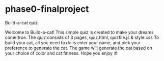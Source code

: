 # phase0-finalproject
Build-a-cat quiz

Welcome to Build-a-cat!
This simple quiz is created to make your dreams come true.
The quiz consists of 3 pages, quiz.html, quizfile.js & style.css
To build your cat, all you need to do is enter your name, and pick your preference to generate the cat.
The game will generate the cat based on your choice of color and cat fatness. 
Hope you enjoy it! 
